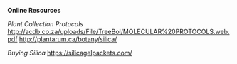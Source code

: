 **Online Resources**

_Plant Collection Protocals_
http://acdb.co.za/uploads/File/TreeBol/MOLECULAR%20PROTOCOLS.web.pdf
http://plantarum.ca/botany/silica/

_Buying Silica_
https://silicagelpackets.com/